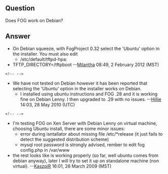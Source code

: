 ## Question

Does FOG work on Debian?

## Answer

-   On Debian squeeze, with FogProject 0.32 select the \'Ubuntu\' option
    in the installer. You must also edit
    -   /etc/default/tftpd-hpa:
-   TFTP_DIRECTORY=/tftpboot \--[Milantha](User:Milantha "wikilink")
    08:49, 2 February 2012 (MST)

```{=html}
<!-- -->
```
-   We have not tested on Debian however it has been reported that
    selecting the \'Ubuntu\' option in the installer works on Debian.
    -   I installed using ubuntu instructions and FOG .28 and it is
        working fine on Debian Lenny. I then upgraded to .29 with no
        issues. \--[Hillie](User:Hillie "wikilink") 14:03, 28 May 2010
        (UTC)

```{=html}
<!-- -->
```
-   I\'m testing FOG on Xen Server with Debian Lenny on virtual machine,
    choosing Ubuntu install, there are some minor issues:
    -   error during isntallator about missing file /etc/\*release (it
        just fails to detect the suggested distribution scheme)
    -   mysql root password is strongly advised, rember to edit fog
        config.php in /var/www
-   the rest looks like is working properly (so far, well ubuntu comes
    from debian anyway), later I will try to set it up on standalone
    machine (non virtual). \--[KaszpiR](User:KaszpiR "wikilink") 16:01,
    26 March 2009 (MST)
